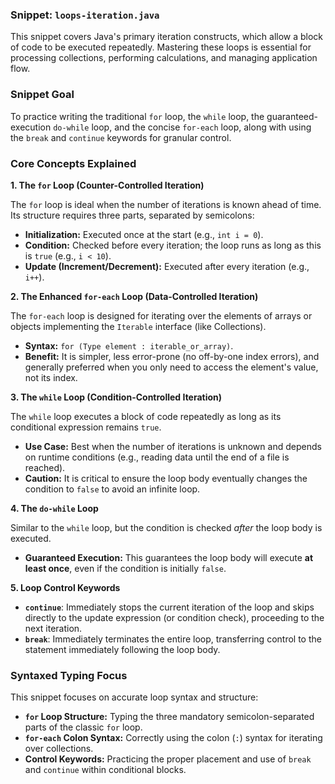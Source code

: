 ### Snippet: `loops-iteration.java`

This snippet covers Java's primary iteration constructs, which allow a block of code to be executed repeatedly. Mastering these loops is essential for processing collections, performing calculations, and managing application flow.

### Snippet Goal

To practice writing the traditional `for` loop, the `while` loop, the guaranteed-execution `do-while` loop, and the concise `for-each` loop, along with using the `break` and `continue` keywords for granular control.

### Core Concepts Explained

**1. The `for` Loop (Counter-Controlled Iteration)**

The `for` loop is ideal when the number of iterations is known ahead of time. Its structure requires three parts, separated by semicolons:

* **Initialization:** Executed once at the start (e.g., `int i = 0`).
* **Condition:** Checked before every iteration; the loop runs as long as this is `true` (e.g., `i < 10`).
* **Update (Increment/Decrement):** Executed after every iteration (e.g., `i++`).

**2. The Enhanced `for-each` Loop (Data-Controlled Iteration)**

The `for-each` loop is designed for iterating over the elements of arrays or objects implementing the `Iterable` interface (like Collections).

* **Syntax:** `for (Type element : iterable_or_array)`.
* **Benefit:** It is simpler, less error-prone (no off-by-one index errors), and generally preferred when you only need to access the element's value, not its index.

**3. The `while` Loop (Condition-Controlled Iteration)**

The `while` loop executes a block of code repeatedly as long as its conditional expression remains `true`.

* **Use Case:** Best when the number of iterations is unknown and depends on runtime conditions (e.g., reading data until the end of a file is reached).
* **Caution:** It is critical to ensure the loop body eventually changes the condition to `false` to avoid an infinite loop.

**4. The `do-while` Loop**

Similar to the `while` loop, but the condition is checked *after* the loop body is executed.

* **Guaranteed Execution:** This guarantees the loop body will execute **at least once**, even if the condition is initially `false`.

**5. Loop Control Keywords**

* **`continue`**: Immediately stops the current iteration of the loop and skips directly to the update expression (or condition check), proceeding to the next iteration.
* **`break`**: Immediately terminates the entire loop, transferring control to the statement immediately following the loop body.

### Syntaxed Typing Focus

This snippet focuses on accurate loop syntax and structure:

* **`for` Loop Structure:** Typing the three mandatory semicolon-separated parts of the classic `for` loop.
* **`for-each` Colon Syntax:** Correctly using the colon (`:`) syntax for iterating over collections.
* **Control Keywords:** Practicing the proper placement and use of `break` and `continue` within conditional blocks.